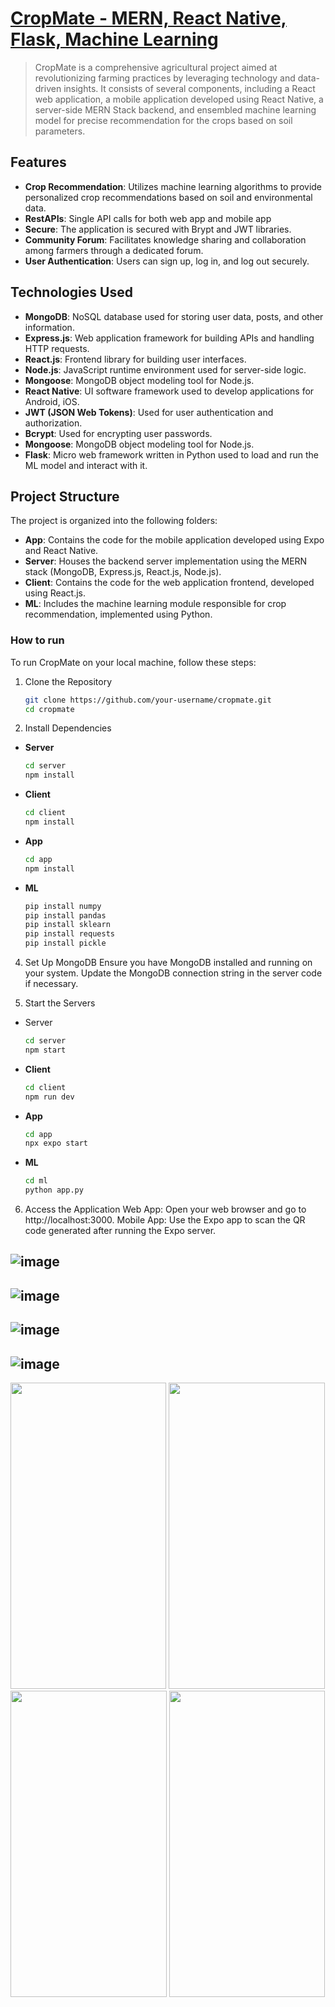 # [CropMate - MERN, React Native, Flask, Machine Learning](https://crop-mate.vercel.app/)

> CropMate is a comprehensive agricultural project aimed at revolutionizing farming practices by leveraging technology and data-driven insights. It consists of several components, including a React web application, a mobile application developed using React Native, a server-side MERN Stack backend, and ensembled machine learning model for  precise recommendation for the crops based on soil parameters.

## Features
- **Crop Recommendation**: Utilizes machine learning algorithms to provide personalized crop recommendations based on soil and environmental data.
- **RestAPIs**: Single API calls for both web app and mobile app
- **Secure**: The application is secured with Brypt and JWT libraries.
- **Community Forum**: Facilitates knowledge sharing and collaboration among farmers through a dedicated forum.
- **User Authentication**: Users can sign up, log in, and log out securely.

## Technologies Used

- **MongoDB**: NoSQL database used for storing user data, posts, and other information.
- **Express.js**: Web application framework for building APIs and handling HTTP requests.
- **React.js**: Frontend library for building user interfaces.
- **Node.js**: JavaScript runtime environment used for server-side logic.
- **Mongoose**: MongoDB object modeling tool for Node.js.
- **React Native**: UI software framework used to develop applications for Android, iOS.
- **JWT (JSON Web Tokens)**: Used for user authentication and authorization.
- **Bcrypt**: Used for encrypting user passwords.
- **Mongoose**: MongoDB object modeling tool for Node.js.
- **Flask**: Micro web framework written in Python used to load and run the ML model and interact with it.


## Project Structure
The project is organized into the following folders:

- **App**: Contains the code for the mobile application developed using Expo and React Native.
- **Server**: Houses the backend server implementation using the MERN stack (MongoDB, Express.js, React.js, Node.js).
- **Client**: Contains the code for the web application frontend, developed using React.js.
- **ML**: Includes the machine learning module responsible for crop recommendation, implemented using Python.

<h3>How to run</h3>
To run CropMate on your local machine, follow these steps:

1. Clone the Repository
   ```bash
   git clone https://github.com/your-username/cropmate.git
   cd cropmate
   ```


2. Install Dependencies
- **Server**
   ```bash
   cd server
   npm install
   ```

- **Client**
   ```bash
  cd client
  npm install
   ````

- **App**
   ```bash
   cd app
  npm install
   ````

- **ML**
   ```bash
   pip install numpy
   pip install pandas
   pip install sklearn
   pip install requests
   pip install pickle
   ````

4. Set Up MongoDB
Ensure you have MongoDB installed and running on your system. Update the MongoDB connection string in the server code if necessary.

5. Start the Servers
- Server
  ```bash
  cd server
  npm start
  ````
  
- **Client**
   ```bash
  cd client
  npm run dev
   ````

- **App**
   ```bash
   cd app
   npx expo start
   ````

- **ML**
   ```bash
   cd ml
   python app.py 
   ````

6. Access the Application
Web App: Open your web browser and go to http://localhost:3000.
Mobile App: Use the Expo app to scan the QR code generated after running the Expo server.

![image](https://github.com/SanjuPSaji/CropMate-MERN-React-Native-Flask-Machine-Learning/assets/115170042/8f6ccc75-c67a-4b00-a0e9-a1e5e089bb32)
---------------
![image](https://github.com/SanjuPSaji/CropMate-MERN-React-Native-Flask-Machine-Learning/assets/115170042/34032b31-29ae-42bf-81c9-1d32d62b04bf)
-----------------
![image](https://github.com/SanjuPSaji/CropMate-MERN-React-Native-Flask-Machine-Learning/assets/115170042/1cc11d43-d88c-438a-8066-168d07ef1ede)
--------------------
![image](https://github.com/SanjuPSaji/CropMate-MERN-React-Native-Flask-Machine-Learning/assets/115170042/4b09684f-2c10-45cc-adfe-9ad133a4e70d)
----------------
<img src="https://github.com/SanjuPSaji/CropMate-MERN-React-Native-Flask-Machine-Learning/assets/115170042/87ad58a3-8221-4626-bfdc-268f19cb4873" width="249" height="490" />
<img src="https://github.com/SanjuPSaji/CropMate-MERN-React-Native-Flask-Machine-Learning/assets/115170042/e351277b-714f-41b4-8219-11301491d414" width="250" height="490" />
<img src="https://github.com/SanjuPSaji/CropMate-MERN-React-Native-Flask-Machine-Learning/assets/115170042/160b6287-e1dd-4d42-9cb8-e13d28021a46" width="250" height="490" />
<img src="https://github.com/SanjuPSaji/CropMate-MERN-React-Native-Flask-Machine-Learning/assets/115170042/00d619db-cb70-4bba-b846-a8225aa68026" width="249" height="490" />





